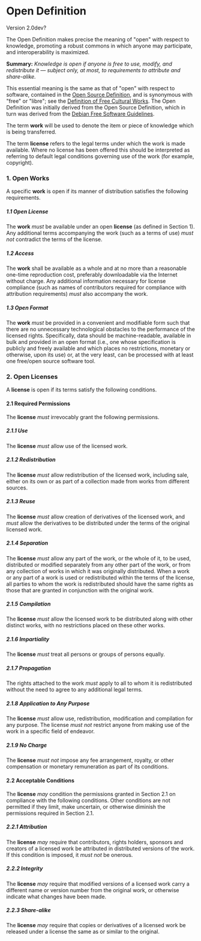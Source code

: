 # Open Definition
Version 2.0dev?

The Open Definition makes precise the meaning of "open" with respect to knowledge, promoting a robust commons in which anyone may participate, and interoperability is maximized.

**Summary:** *Knowledge is open if anyone is free to use, modify, and redistribute it — subject only, at most, to requirements to attribute and share-alike.*

This essential meaning is the same as that of "open" with respect to software, contained in the [Open Source Definition](http://www.opensource.org/docs/osd), and is synonymous with "free" or "libre"; see the [Definition of Free Cultural Works](http://freedomdefined.org). The Open Definition was initially derived from the Open Source Definition, which in turn was derived from the [Debian Free Software Guidelines](http://www.debian.org/social_contract).

The term **work** will be used to denote the item or piece of knowledge
which is being transferred.

The term **license** refers to the legal terms under which the work is
made available. Where no license has been offered this should be interpreted
as referring to default legal conditions governing use of the work (for 
example, copyright).

### 1. Open Works

A specific **work** is open if its manner of distribution satisfies the following
requirements.

##### 1.1 Open License

The **work** *must* be available under an open **license** (as defined in Section 1).
Any additional terms accompanying the work (such as a terms of use) *must not* 
contradict the terms of the license.

##### 1.2 Access

The **work** shall be available as a whole and at no more than a reasonable 
one-time reproduction cost, preferably downloadable via the Internet without charge.
Any additional information necessary for license compliance (such as names of 
contributors required for compliance with attribution requirements) *must* also 
accompany the work.

##### 1.3 Open Format

The **work** *must* be provided in a convenient and modifiable form such
that there are no unnecessary technological obstacles to the performance of the
licensed rights. Specifically, data should be machine-readable, available in
bulk and provided in an open format (i.e., one whose specification is publicly
and freely available and which places no restrictions, monetary or otherwise, upon
its use) or, at the very least, can be processed with at least one free/open source
software tool.


### 2. Open Licenses

A **license** is open if its terms satisfy the following conditions.

#### 2.1 Required Permissions

The **license** *must* irrevocably grant the following permissions.

##### 2.1.1 Use

The **license** *must* allow use of the licensed work.

##### 2.1.2 Redistribution

The **license** *must* allow redistribution of the licensed work, 
including sale, either on its own or as part of a collection made from 
works from different sources.

##### 2.1.3 Reuse

The **license** *must* allow creation of derivatives of the licensed 
work, and *must* allow the derivatives to be distributed under the 
terms of the original licensed work.

##### 2.1.4 Separation

The **license** *must* allow any part of the work, or the whole of it, 
to be used, distributed or modified separately from any other part 
of the work, or from any collection of works in which it was originally 
distributed. When a work or any part of a work is used or redistributed 
within the terms of the license, all parties to whom the work is redistributed 
should have the same rights as those that are granted in conjunction with 
the original work.

##### 2.1.5 Compilation

The **license** *must* allow the licensed work to be distributed along 
with other distinct works, with no restrictions placed on these other works.

##### 2.1.6 Impartiality
The **license** *must* treat all persons or groups of persons equally.

##### 2.1.7 Propagation
The rights attached to the work *must* apply to all to whom it is redistributed 
without the need to agree to any additional legal terms.

##### 2.1.8 Application to Any Purpose

The **license** *must* allow use, redistribution, modification and 
compilation for any purpose. The 
license *must not* restrict anyone from making use of the work in a
specific field of endeavor.

##### 2.1.9 No Charge

The **license** *must not* impose any fee arrangement, royalty, or other
compensation or monetary remuneration as part of its conditions.

#### 2.2 Acceptable Conditions
The **license** *may* condition the permissions granted in Section 2.1 on 
compliance with the following conditions. Other conditions are not 
permitted if they limit, make uncertain, or otherwise diminish the permissions 
required in Section 2.1.

##### 2.2.1 Attribution

The **license** *may* require that contributors, rights holders, sponsors and creators of a licensed 
work be attributed in distributed versions of the work. If this condition 
is imposed, it *must not* be onerous. 

##### 2.2.2 Integrity

The **license** *may* require that modified versions of a licensed work
carry a different name or version number from the original work, or 
otherwise indicate what changes have been made. 

##### 2.2.3 Share-alike

The **license** *may* require that copies or derivatives of a licensed work be
released under a license the same as or similar to the original.


